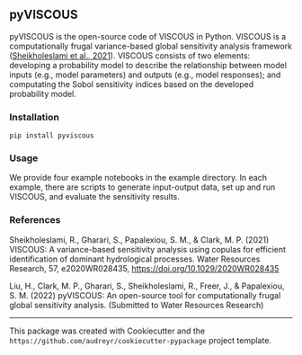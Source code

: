 ## pyVISCOUS
pyVISCOUS is the open-source code of VISCOUS in Python. VISCOUS is a computationally frugal variance-based global sensitivity analysis framework ([Sheikholeslami et al., 2021](https://doi.org/10.1029/2020WR028435)). VISCOUS consists of two elements: developing a probability model to describe the relationship between model inputs (e.g., model parameters) and outputs (e.g., model responses); and computating the Sobol sensitivity indices based on the developed probability model.

### Installation
```pip install pyviscous```

### Usage
We provide four example notebooks in the example directory. In each example, there are scripts to generate input-output data, set up and run VISCOUS, and evaluate the sensitivity results.

### References
Sheikholeslami, R., Gharari, S., Papalexiou, S. M., & Clark, M. P. (2021) VISCOUS: A variance-based sensitivity analysis using copulas for efficient identification of dominant hydrological processes. Water Resources Research, 57, e2020WR028435, https://doi.org/10.1029/2020WR028435

Liu, H., Clark, M. P., Gharari, S., Sheikholeslami, R., Freer, J., & Papalexiou, S. M. (2022) pyVISCOUS: An open-source tool for computationally frugal global sensitivity analysis. (Submitted to Water Resources Research)

---
This package was created with Cookiecutter and the `https://github.com/audreyr/cookiecutter-pypackage` project template.
